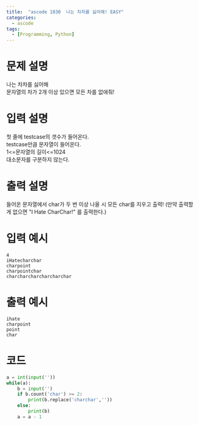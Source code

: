```yaml
---
title:  "ascode 1030  나는 차차를 싫어해! EASY"
categories:
  - ascode
tags:
  - [Programming, Python]
---
```


# 문제 설명
나는 차차를 싫어해<br>
문자열의 차가 2개 이상 있으면 모든 차를 없애줘!

# 입력 설명
첫 줄에 testcase의 갯수가 들어온다.<br>
testcase만큼 문자열이 들어온다.<br>
1<=문자열의 길이<=1024<br>
대소문자를 구분하지 않는다.<br>

# 출력 설명
들어온 문자열에서 char가 두 번 이상 나올 시 모든 char를 지우고 출력!
(만약 출력할게 없으면 "I Hate CharChar!" 를 출력한다.)

# 입력 예시
```
4
iHatecharchar
charpoint
charpointchar
charcharcharcharcharchar
```

# 출력 예시
```
ihate
charpoint
point
char
```

# 코드

```py
a = int(input(''))
while(a):
    b = input('')
    if b.count('char') >= 2:
        print(b.replace('charchar',''))
    else:
        print(b)
    a = a - 1
```